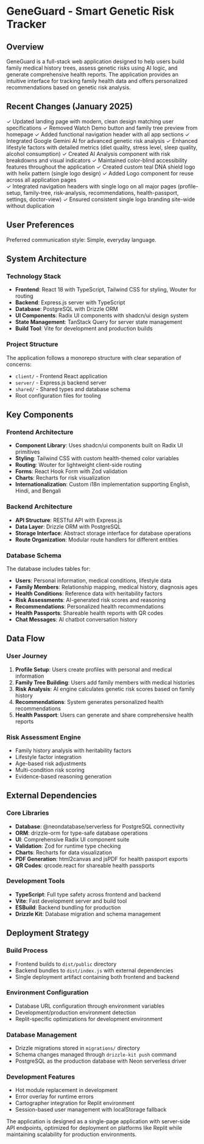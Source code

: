 # GeneGuard - Smart Genetic Risk Tracker

## Overview

GeneGuard is a full-stack web application designed to help users build family medical history trees, assess genetic risks using AI logic, and generate comprehensive health reports. The application provides an intuitive interface for tracking family health data and offers personalized recommendations based on genetic risk analysis.

## Recent Changes (January 2025)

✓ Updated landing page with modern, clean design matching user specifications
✓ Removed Watch Demo button and family tree preview from homepage
✓ Added functional navigation header with all app sections
✓ Integrated Google Gemini AI for advanced genetic risk analysis
✓ Enhanced lifestyle factors with detailed metrics (diet quality, stress level, sleep quality, alcohol consumption)
✓ Created AI Analysis component with risk breakdowns and visual indicators
✓ Maintained color-blind accessibility features throughout the application
✓ Created custom teal DNA shield logo with helix pattern (single logo design)
✓ Added Logo component for reuse across all application pages  
✓ Integrated navigation headers with single logo on all major pages (profile-setup, family-tree, risk-analysis, recommendations, health-passport, settings, doctor-view)
✓ Ensured consistent single logo branding site-wide without duplication

## User Preferences

Preferred communication style: Simple, everyday language.

## System Architecture

### Technology Stack
- **Frontend**: React 18 with TypeScript, Tailwind CSS for styling, Wouter for routing
- **Backend**: Express.js server with TypeScript
- **Database**: PostgreSQL with Drizzle ORM
- **UI Components**: Radix UI components with shadcn/ui design system
- **State Management**: TanStack Query for server state management
- **Build Tool**: Vite for development and production builds

### Project Structure
The application follows a monorepo structure with clear separation of concerns:
- `client/` - Frontend React application
- `server/` - Express.js backend server
- `shared/` - Shared types and database schema
- Root configuration files for tooling

## Key Components

### Frontend Architecture
- **Component Library**: Uses shadcn/ui components built on Radix UI primitives
- **Styling**: Tailwind CSS with custom health-themed color variables
- **Routing**: Wouter for lightweight client-side routing
- **Forms**: React Hook Form with Zod validation
- **Charts**: Recharts for risk visualization
- **Internationalization**: Custom i18n implementation supporting English, Hindi, and Bengali

### Backend Architecture
- **API Structure**: RESTful API with Express.js
- **Data Layer**: Drizzle ORM with PostgreSQL
- **Storage Interface**: Abstract storage interface for database operations
- **Route Organization**: Modular route handlers for different entities

### Database Schema
The database includes tables for:
- **Users**: Personal information, medical conditions, lifestyle data
- **Family Members**: Relationship mapping, medical history, diagnosis ages
- **Health Conditions**: Reference data with heritability factors
- **Risk Assessments**: AI-generated risk scores and reasoning
- **Recommendations**: Personalized health recommendations
- **Health Passports**: Shareable health reports with QR codes
- **Chat Messages**: AI chatbot conversation history

## Data Flow

### User Journey
1. **Profile Setup**: Users create profiles with personal and medical information
2. **Family Tree Building**: Users add family members with medical histories
3. **Risk Analysis**: AI engine calculates genetic risk scores based on family history
4. **Recommendations**: System generates personalized health recommendations
5. **Health Passport**: Users can generate and share comprehensive health reports

### Risk Assessment Engine
- Family history analysis with heritability factors
- Lifestyle factor integration
- Age-based risk adjustments
- Multi-condition risk scoring
- Evidence-based reasoning generation

## External Dependencies

### Core Libraries
- **Database**: @neondatabase/serverless for PostgreSQL connectivity
- **ORM**: drizzle-orm for type-safe database operations
- **UI**: Comprehensive Radix UI component suite
- **Validation**: Zod for runtime type checking
- **Charts**: Recharts for data visualization
- **PDF Generation**: html2canvas and jsPDF for health passport exports
- **QR Codes**: qrcode.react for shareable health passports

### Development Tools
- **TypeScript**: Full type safety across frontend and backend
- **Vite**: Fast development server and build tool
- **ESBuild**: Backend bundling for production
- **Drizzle Kit**: Database migration and schema management

## Deployment Strategy

### Build Process
- Frontend builds to `dist/public` directory
- Backend bundles to `dist/index.js` with external dependencies
- Single deployment artifact containing both frontend and backend

### Environment Configuration
- Database URL configuration through environment variables
- Development/production environment detection
- Replit-specific optimizations for development environment

### Database Management
- Drizzle migrations stored in `migrations/` directory
- Schema changes managed through `drizzle-kit push` command
- PostgreSQL as the production database with Neon serverless driver

### Development Features
- Hot module replacement in development
- Error overlay for runtime errors
- Cartographer integration for Replit environment
- Session-based user management with localStorage fallback

The application is designed as a single-page application with server-side API endpoints, optimized for deployment on platforms like Replit while maintaining scalability for production environments.